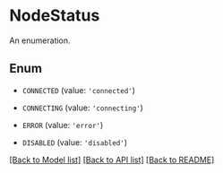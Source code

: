 # NodeStatus

An enumeration.

## Enum

* `CONNECTED` (value: `'connected'`)

* `CONNECTING` (value: `'connecting'`)

* `ERROR` (value: `'error'`)

* `DISABLED` (value: `'disabled'`)

[[Back to Model list]](../README.md#documentation-for-models) [[Back to API list]](../README.md#documentation-for-api-endpoints) [[Back to README]](../README.md)


